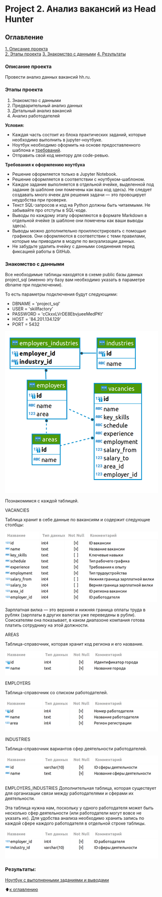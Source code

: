 # Project 2. Анализ вакансий из Head Hunter

## Оглавление  
[1. Описание проекта](https://github.com/itbias/Projects/tree/main/project_2/README.MD#Описание-проекта)  
[2. Этапы проекта](https://github.com/itbias/Projects/tree/main/project_2/README.MD#Этапы-проекта) 
[3. Знакомство с данными](https://github.com/itbias/Projects/tree/main/project_2/README.MD#Знакомство-с-данными)
[4. Результаты](https://github.com/itbias/Projects/tree/main/project_2/README.MD#Результаты)    

### Описание проекта    
Провести анализ данных вакансий hh.ru.

### Этапы проекта    
1. Знакомство с данными
2. Предварительный анализ данных
3. Детальный анализ вакансий
4. Анализ работодателей

**Условия:**  
- Каждая часть состоит из блока практических заданий, которые необходимо выполнить в jupyter-ноутбуке.
- Ноутбук необходимо оформить на основе предоставленного шаблона и [требований](https://github.com/itbias/Projects/tree/main/project_2/README.MD#Требования-к-оформлению-ноутбука).
- Отправить свой код ментору для code-ревью. 

**Требования к оформлению ноутбука**     
- Решение оформляется только в Jupyter Notebook.
- Решение оформляется в соответствии с ноутбуком-шаблоном.
- Каждое задание выполняется в отдельной ячейке, выделенной под задание (в шаблоне они помечены как ваш код здесь). Не следует создавать много ячеек для решения задачи — это провоцирует неудобства при проверке.
- Текст SQL-запросов и код на Python должны быть читаемыми. Не забывайте про отступы в SQL-коде.
- Выводы по каждому этапу оформляются в формате Markdown в отдельной ячейке (в шаблоне они помечены как ваши выводы здесь).
- Выводы можно дополнительно проиллюстрировать с помощью графиков. Они оформляются в соответствии с теми правилами, которые мы приводили в модуле по визуализации данных.
- Не забудьте удалить ячейку с данными соединения перед фиксацией работы в GitHub.

### Знакомство с данными
Все необходимые таблицы находятся в схеме public базы данных project_sql (именно эту базу вам необходимо указать в параметре dbname при подключении).

То есть параметры подключения будут следующими:

- DBNAME = 'project_sql'
- USER = 'skillfactory'
- PASSWORD = 'cCkxxLVrDE8EbvjueeMedPKt'
- HOST = '84.201.134.129'
- PORT = 5432

![alt text](image.png)

Познакомимся с каждой таблицей.

VACANCIES

Таблица хранит в себе данные по вакансиям и содержит следующие столбцы:

![alt text](image-1.png)

Зарплатная вилка — это верхняя и нижняя граница оплаты труда в рублях (зарплаты в других валютах уже переведены в рубли). Соискателям она показывает, в каком диапазоне компания готова платить сотруднику на этой должности.

AREAS

Таблица-справочник, которая хранит код региона и его название.

![alt text](image-2.png)

EMPLOYERS

Таблица-справочник со списком работодателей.

![alt text](image-3.png)

INDUSTRIES

Таблица-справочник вариантов сфер деятельности работодателей.

![alt text](image-4.png)

EMPLOYERS_INDUSTRIES
Дополнительная таблица, которая существует для организации связи между работодателями и сферами их деятельности.

Эта таблица нужна нам, поскольку у одного работодателя может быть несколько сфер деятельности (или работодатели могут вовсе не указать их). Для удобства анализа необходимо хранить запись по каждой сфере каждого работодателя в отдельной строке таблицы.

![alt text](image-5.png)

### Результаты:  
[Ноутбук с выполненными заданиями и выводами](https://github.com/itbias/Projects/tree/main/project_2/project_2.ipynb)

:arrow_up:[к оглавлению](https://github.com/itbias/Projects/tree/main/project_2/README.MD#Оглавление)
